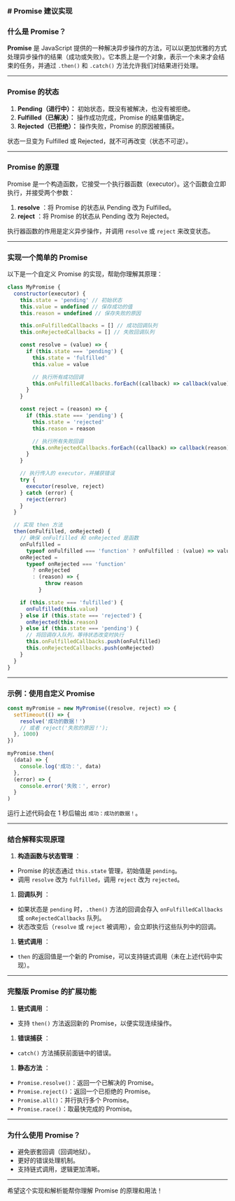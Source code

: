 ### **# Promise 建议实现**

### **什么是 Promise？**

**Promise** 是 JavaScript 提供的一种解决异步操作的方法，可以以更加优雅的方式处理异步操作的结果（成功或失败）。它本质上是一个对象，表示一个未来才会结束的任务，并通过 `.then()` 和 `.catch()` 方法允许我们对结果进行处理。

---

### **Promise 的状态**

1. **Pending（进行中）：** 初始状态，既没有被解决，也没有被拒绝。
2. **Fulfilled（已解决）：** 操作成功完成，Promise 的结果值确定。
3. **Rejected（已拒绝）：** 操作失败，Promise 的原因被捕获。

状态一旦变为 Fulfilled 或 Rejected，就不可再改变（状态不可逆）。

---

### **Promise 的原理**

Promise 是一个构造函数，它接受一个执行器函数（executor）。这个函数会立即执行，并接受两个参数：

1. **resolve** ：将 Promise 的状态从 Pending 改为 Fulfilled。
2. **reject** ：将 Promise 的状态从 Pending 改为 Rejected。

执行器函数的作用是定义异步操作，并调用 `resolve` 或 `reject` 来改变状态。

---

### **实现一个简单的 Promise**

以下是一个自定义 Promise 的实现，帮助你理解其原理：

```javascript
class MyPromise {
  constructor(executor) {
    this.state = 'pending' // 初始状态
    this.value = undefined // 保存成功的值
    this.reason = undefined // 保存失败的原因

    this.onFulfilledCallbacks = [] // 成功回调队列
    this.onRejectedCallbacks = [] // 失败回调队列

    const resolve = (value) => {
      if (this.state === 'pending') {
        this.state = 'fulfilled'
        this.value = value

        // 执行所有成功回调
        this.onFulfilledCallbacks.forEach((callback) => callback(value))
      }
    }

    const reject = (reason) => {
      if (this.state === 'pending') {
        this.state = 'rejected'
        this.reason = reason

        // 执行所有失败回调
        this.onRejectedCallbacks.forEach((callback) => callback(reason))
      }
    }

    // 执行传入的 executor，并捕获错误
    try {
      executor(resolve, reject)
    } catch (error) {
      reject(error)
    }
  }

  // 实现 then 方法
  then(onFulfilled, onRejected) {
    // 确保 onFulfilled 和 onRejected 是函数
    onFulfilled =
      typeof onFulfilled === 'function' ? onFulfilled : (value) => value
    onRejected =
      typeof onRejected === 'function'
        ? onRejected
        : (reason) => {
            throw reason
          }

    if (this.state === 'fulfilled') {
      onFulfilled(this.value)
    } else if (this.state === 'rejected') {
      onRejected(this.reason)
    } else if (this.state === 'pending') {
      // 将回调存入队列，等待状态改变时执行
      this.onFulfilledCallbacks.push(onFulfilled)
      this.onRejectedCallbacks.push(onRejected)
    }
  }
}
```

---

### **示例：使用自定义 Promise**

```javascript
const myPromise = new MyPromise((resolve, reject) => {
  setTimeout(() => {
    resolve('成功的数据！')
    // 或者 reject('失败的原因！');
  }, 1000)
})

myPromise.then(
  (data) => {
    console.log('成功：', data)
  },
  (error) => {
    console.error('失败：', error)
  }
)
```

运行上述代码会在 1 秒后输出 `成功：成功的数据！`。

---

### **结合解释实现原理**

1. **构造函数与状态管理** ：

- Promise 的状态通过 `this.state` 管理，初始值是 `pending`。
- 调用 `resolve` 改为 `fulfilled`，调用 `reject` 改为 `rejected`。

1. **回调队列** ：

- 如果状态是 `pending` 时，`.then()` 方法的回调会存入 `onFulfilledCallbacks` 或 `onRejectedCallbacks` 队列。
- 状态改变后（`resolve` 或 `reject` 被调用），会立即执行这些队列中的回调。

1. **链式调用** ：

- `then` 的返回值是一个新的 Promise，可以支持链式调用（未在上述代码中实现）。

---

### **完整版 Promise 的扩展功能**

1. **链式调用** ：

- 支持 `then()` 方法返回新的 Promise，以便实现连续操作。

1. **错误捕获** ：

- `catch()` 方法捕获前面链中的错误。

1. **静态方法** ：

- `Promise.resolve()`：返回一个已解决的 Promise。
- `Promise.reject()`：返回一个已拒绝的 Promise。
- `Promise.all()`：并行执行多个 Promise。
- `Promise.race()`：取最快完成的 Promise。

---

### **为什么使用 Promise？**

- 避免嵌套回调（回调地狱）。
- 更好的错误处理机制。
- 支持链式调用，逻辑更加清晰。

---

希望这个实现和解析能帮你理解 Promise 的原理和用法！
